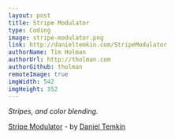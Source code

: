 ```yaml
---
layout: post
title: Stripe Modulator
type: Coding
image: stripe-modulator.png
link: http://danieltemkin.com/StripeModulator
authorName: Tim Holman
authorUrl: http://tholman.com
authorGithub: tholman
remoteImage: true
imgWidth: 542
imgHeight: 352
---
```


_Stripes, and color blending._

[Stripe Modulator](http://danieltemkin.com/StripeModulator) - by [Daniel Temkin](http://danieltemkin.com/)
